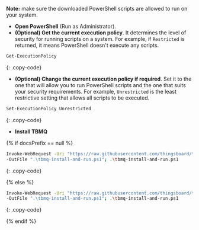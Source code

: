 **Note:** make sure the downloaded PowerShell scripts are allowed to run on your system.

* **Open PowerShell** (Run as Administrator).
* **(Optional) Get the current execution policy**. 
It determines the level of security for running scripts on a system. For example, if `Restricted` is returned, it means PowerShell doesn't execute any scripts.

```bash
Get-ExecutionPolicy
```
{: .copy-code}

* **(Optional) Change the current execution policy if required**. 
Set it to the one that will allow you to run PowerShell scripts and the one that suits your security requirements.
For example, `Unrestricted` is the least restrictive setting that allows all scripts to be executed.

```bash
Set-ExecutionPolicy Unrestricted
```
{: .copy-code}

* **Install TBMQ**

{% if docsPrefix == null %}

```bash
Invoke-WebRequest -Uri "https://raw.githubusercontent.com/thingsboard/tbmq/{{ site.release.broker_branch }}/msa/tbmq/configs/windows/tbmq-install-and-run.ps1" `
-OutFile ".\tbmq-install-and-run.ps1"; .\tbmq-install-and-run.ps1
```
{: .copy-code}

{% else %}

```bash
Invoke-WebRequest -Uri "https://raw.githubusercontent.com/thingsboard/tbmq-pe-docker-compose/{{ site.release.broker_branch }}/basic/windows/tbmq-install-and-run.ps1" `
-OutFile ".\tbmq-install-and-run.ps1"; .\tbmq-install-and-run.ps1
```
{: .copy-code}

{% endif %}
